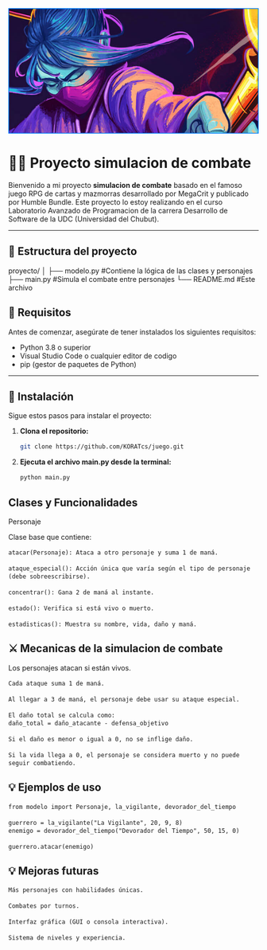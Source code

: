 
<img src="vigilante.jpg" alt="logo">

# 🧙‍♂️ Proyecto simulacion de combate  

Bienvenido a mi proyecto **simulacion de combate** basado en el famoso juego RPG de cartas y mazmorras desarrollado por MegaCrit y publicado por Humble Bundle.
Este proyecto lo estoy realizando en el curso Laboratorio Avanzado de Programacion de la carrera Desarrollo de Software de la UDC (Universidad del Chubut).

---
## 📁 Estructura del proyecto

proyecto/ 
│ ├── modelo.py #Contiene la lógica de las clases y personajes 
├── main.py #Simula el combate entre personajes 
└── README.md #Este archivo

## 📁 Requisitos

Antes de comenzar, asegúrate de tener instalados los siguientes requisitos:

- Python 3.8 o superior
- Visual Studio Code o cualquier editor de codigo
- pip (gestor de paquetes de Python)

---

## 📁 Instalación

Sigue estos pasos para instalar el proyecto:

1. **Clona el repositorio:**

   ```bash
   git clone https://github.com/KORATcs/juego.git
2. **Ejecuta el archivo main.py desde la terminal:**
    ```bash
    python main.py

## Clases y Funcionalidades

Personaje

Clase base que contiene:

    atacar(Personaje): Ataca a otro personaje y suma 1 de maná.

    ataque_especial(): Acción única que varía según el tipo de personaje (debe sobreescribirse).

    concentrar(): Gana 2 de maná al instante.

    estado(): Verifica si está vivo o muerto.

    estadisticas(): Muestra su nombre, vida, daño y maná.

## ⚔️ Mecanicas de la simulacion de combate

  Los personajes atacan si están vivos.

    Cada ataque suma 1 de maná.

    Al llegar a 3 de maná, el personaje debe usar su ataque especial.

    El daño total se calcula como:
    daño_total = daño_atacante - defensa_objetivo

    Si el daño es menor o igual a 0, no se inflige daño.

    Si la vida llega a 0, el personaje se considera muerto y no puede seguir combatiendo.

## 💡 Ejemplos de uso 

    from modelo import Personaje, la_vigilante, devorador_del_tiempo

    guerrero = la_vigilante("La Vigilante", 20, 9, 8)
    enemigo = devorador_del_tiempo("Devorador del Tiempo", 50, 15, 0)

    guerrero.atacar(enemigo)

## 💡 Mejoras futuras

    Más personajes con habilidades únicas.

    Combates por turnos.

    Interfaz gráfica (GUI o consola interactiva).

    Sistema de niveles y experiencia.  


